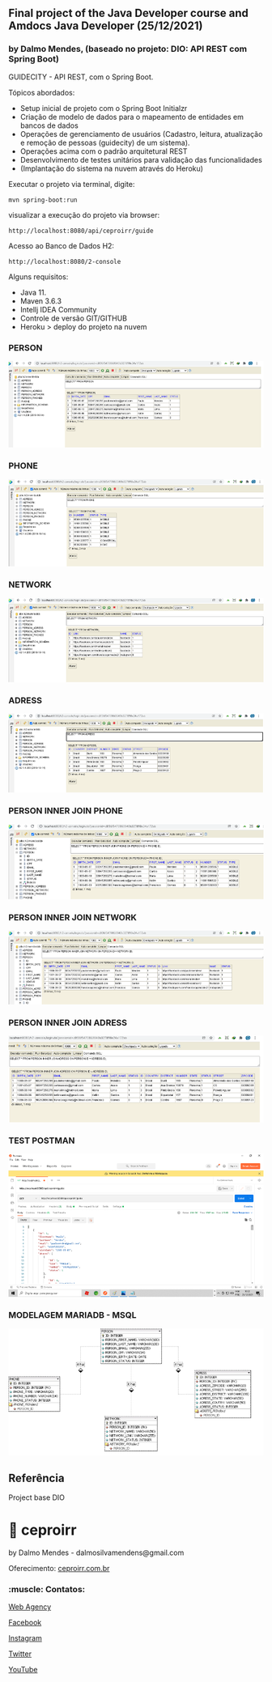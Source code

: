 <h2>Final project of the Java Developer course and Amdocs Java Developer (25/12/2021)</h2>
<h3>by Dalmo Mendes, (baseado no projeto: DIO: API REST com Spring Boot)</h3>

GUIDECITY - API REST, com o Spring Boot.

Tópicos abordados:

* Setup inicial de projeto com o Spring Boot Initialzr 
* Criação de modelo de dados para o mapeamento de entidades em bancos de dados
* Operações de gerenciamento de usuários (Cadastro, leitura, atualização e remoção de pessoas (guidecity) de um sistema).
* Operações acima com o padrão arquitetural REST
* Desenvolvimento de testes unitários para validação das funcionalidades
* (Implantação do sistema na nuvem através do Heroku)

Executar o projeto via terminal, digite:

```shell script
mvn spring-boot:run 
```

visualizar a execução do projeto via browser:

```
http://localhost:8080/api/ceproirr/guide
```

Acesso ao Banco de Dados H2:

```
http://localhost:8080/2-console
```

Alguns requisitos:

* Java 11.
* Maven 3.6.3
* Intellj IDEA Community
* Controle de versão GIT/GITHUB
* Heroku > deploy do projeto na nuvem

<h3>PERSON</h3>
<img src="https://github.com/DalmoMendes/guidecity-api/blob/master/img/PERSON.png" />

<h3>PHONE</h3>
<img src="https://github.com/DalmoMendes/guidecity-api/blob/master/img/PHONE.png" />

<h3>NETWORK</h3>
<img src="https://github.com/DalmoMendes/guidecity-api/blob/master/img/NETWORK.png" />

<h3>ADRESS</h3>
<img src="https://github.com/DalmoMendes/guidecity-api/blob/master/img/ADRESS.png" />

<h3>PERSON INNER JOIN PHONE</h3>
<img src="https://github.com/DalmoMendes/guidecity-api/blob/master/img/PERSON_PHONE_INNER_JOIN.png" />

<h3>PERSON INNER JOIN NETWORK</h3>
<img src="https://github.com/DalmoMendes/guidecity-api/blob/master/img/PERSON_NETWORK_INNER_JOIN.png" />

<h3>PERSON INNER JOIN ADRESS</h3>
<img src="https://github.com/DalmoMendes/guidecity-api/blob/master/img/PERSON_ADRESS_INNER_JOIN.png" />

<h3>TEST POSTMAN</h3>
<img src="https://github.com/DalmoMendes/guidecity-api/blob/master/img/TEST_POSTMAN.png" />

<h3>MODELAGEM MARIADB - MSQL</h3>
<img src="https://github.com/DalmoMendes/guidecity-api/blob/master/img/MODEL_SQL_MARIADB-MYSQL.png" />

<h2>Referência</h2>
<p>Project base DIO</p>

# :rocket: ceproirr 
<p>by Dalmo Mendes - dalmosilvamendens@gmail.com</p>
<p>Oferecimento: <a href="https://ceproirr.com.br" target="_blank">ceproirr.com.br</a></p>
<h3>:muscle: Contatos:</h3>

<p>   <a href="https://www.ceproirr.com.br/webagency/" target="_blank">Web Agency</a></p>
<p>   <a href="https://facebook.com/ceproir/" target="_blank">Facebook</a></p>
<p>   <a href="https://instagram.com/ceproirr/" target="_blank">Instagram</a></p>
<p>   <a href="https://twitter.com/ceproirr/" target="_blank">Twitter</a></p>
<p>   <a href="https://www.youtube.com/channel/UC9egIn_Xkg2KFD_55mi_r8w" target="_blank">YouTube</a></p>

